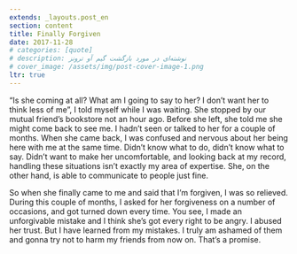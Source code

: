 ```yaml
---
extends: _layouts.post_en
section: content
title: Finally Forgiven
date: 2017-11-28
# categories: [quote]
# description: نوشته‌ای در مورد بازگشت گیم آو ترونز
# cover_image: /assets/img/post-cover-image-1.png
ltr: true
---
```




“Is she coming at all?  What am I going to say to her?  I don’t want her to think less of me”, I told myself while I was waiting. She stopped by our mutual friend’s bookstore not an hour ago. Before she left, she told me she might come back to see me. I hadn’t seen or talked to her for a couple of months. When she came back, I was confused and nervous about her being here with me at the same time. Didn’t know what to do, didn’t know what to say. Didn’t want to make her uncomfortable, and looking back at my record, handling these situations isn’t exactly my area of expertise. She, on the other hand, is able to communicate to people just fine.

So when she finally came to me and said that I’m forgiven, I was so relieved. During this couple of months, I asked for her forgiveness on a number of occasions, and got turned down every time.  You see, I made an unforgivable mistake and I think she’s got every right to be angry. I abused her trust. But I have learned from my mistakes. I truly am ashamed of them and gonna try not to harm my friends from now on. That’s a promise.
